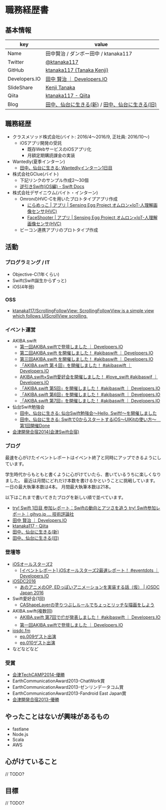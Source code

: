 # 職務経歴書

## 基本情報

|key|value|
|---|-----|
|Name|田中賢治 / ダンボー田中 / ktanaka117|
|Twitter|[@ktanaka117](https://twitter.com/ktanaka117)|
|GitHub|[ktanaka117 \(Tanaka Kenji\)](https://github.com/ktanaka117)|
|Developers.IO|[田中 賢治 ｜ Developers\.IO](http://dev.classmethod.jp/author/tanaka-kenji/)|
|SlideShare|[Kenji Tanaka](http://www.slideshare.net/kenjitanaka58)|
|Qiita|[ktanaka117 \- Qiita](http://qiita.com/ktanaka117)|
|Blog|[田中、仙台に生きる(新)](http://tanakalivesinsendai.hatenablog.com/) / [田中、仙台に生きる(旧)](http://tanakalivesinsendai.blogspot.jp/)|

## 職務経歴

- クラスメソッド株式会社(バイト: 2016/4〜2016/9, 正社員: 2016/10〜)
	- iOSアプリ開発の受託
		- 既存WebサービスのiOSアプリ化
		- 月額定期購読課金の実装
- Wantedly(夏季インターン)
	- [田中、仙台に生きる: Wantedlyインターン1日目](http://tanakalivesinsendai.blogspot.jp/2015/08/wantedly1.html)
- 株式会社GClue(バイト)
	- 下記リンクのサンプル作成2〜30個
	- [逆引きSwift\(iOS編\) \- Swift Docs](https://sites.google.com/a/gclue.jp/swift-docs/ni-yinki100-ios)
- 株式会社デザイニウム(バイト・インターン)
	- OmronのHVC-Cを用いたプロトタイプアプリ作成
		- [にらめっこ \| アプリ \| Sensing Egg Project オムロン×IoT\-人理解画像センサ\(HVC\)](https://plus-sensing.omron.co.jp/egg-project/app/thedesignium2/)
		- [FaceShooter \| アプリ \| Sensing Egg Project オムロン×IoT\-人理解画像センサ\(HVC\)](https://plus-sensing.omron.co.jp/egg-project/app/tanakakenji/)
	- ビーコン連携アプリのプロトタイプ作成

## 活動

### プログラミング / IT

- Objective-C(1年くらい)
- Swift(Swift誕生からずっと)
- iOS(4年弱)

### OSS

- [ktanaka117/ScrollingFollowView: ScrollingFollowView is a simple view which follows UIScrollView scrolling\.](https://github.com/ktanaka117/ScrollingFollowView)

### イベント運営

- AKIBA.swift
	- [第一回AKIBA\.swiftで登壇しました ｜ Developers\.IO](http://dev.classmethod.jp/smartphone/iphone/blending-culture-in-twitter-client-akiba-swift/)
	- [第二回AKIBA\.swift を開催しました！ \#akibaswift ｜ Developers\.IO](http://dev.classmethod.jp/smartphone/akiba-swift2/)
	- [第三回AKIBA\.swift を開催しました！ \#akibaswift ｜ Developers\.IO](http://dev.classmethod.jp/smartphone/akiba-swift3/)
	- [「AKIBA\.swift 第４回」を開催しました！ \#akibaswift ｜ Developers\.IO](http://dev.classmethod.jp/smartphone/akiba-swift4/)
	- [AKIBA\.swift×Swift愛好会を開催しました！ \#love\_swift \#akibaswif ｜ Developers\.IO](http://dev.classmethod.jp/smartphone/iphone/swift-lovexakiba-swift/)
	- [「AKIBA\.swift 第5回」を開催しました！ \#akibaswift ｜ Developers\.IO](http://dev.classmethod.jp/smartphone/akiba-swift-5/)
	- [「AKIBA\.swift 第6回」を開催しました！ \#akibaswift ｜ Developers\.IO](http://dev.classmethod.jp/smartphone/akiba-swift-6/)
	- [「AKIBA\.swift 第7回」を開催しました！ \#akibaswift ｜ Developers\.IO](http://dev.classmethod.jp/smartphone/akiba-swift-7/)
- 仙台Swift勉強会
	- [田中、仙台に生きる: 仙台Swift勉強会〜Hello, Swift\!〜を開催しました](http://tanakalivesinsendai.blogspot.jp/2014/11/swifthello-swift.html)
	- [田中、仙台に生きる: Swiftで0からスタートするiOS〜UIKitの使い方〜　第1回開催Done](http://tanakalivesinsendai.blogspot.jp/2015/05/swift0iosuikit1done.html)
- [会津開発合宿2014(会津Swift合宿)](http://www.thedesignium.com/summer-camp14/)

### ブログ
最速を心がけたイベントレポートはイベント終了と同時にアップできるようにしています。

学生時代からもともと書くように心がけていたら、書いているうちに楽しくなりました。
最近は月間にどれだけ本数を書けるかということに挑戦しています。
一日の最大執筆本数は4本。
月間最大執筆本数は21本。

以下はこれまで書いてきたブログを新しい順で並べています。

- [try\! Swift 1日目 参加レポート：Swiftの動向とアツさを追う try\! Swift参加レポート｜gihyo\.jp … 技術評論社](http://gihyo.jp/news/report/01/try-swift/0001)
- [田中 賢治 ｜ Developers\.IO](http://dev.classmethod.jp/author/tanaka-kenji/)
- [ktanaka117 \- Qiita](http://qiita.com/ktanaka117)
- [田中、仙台に生きる(新)](http://tanakalivesinsendai.hatenablog.com/)
- [田中、仙台に生きる(旧)](http://tanakalivesinsendai.blogspot.jp/)

### 登壇等

- [iOSオールスターズ2](https://eventdots.jp/event/602872)
	- [\[イベントレポート\] iOSオールスターズ2最速レポート！ \#eventdots ｜ Developers\.IO](http://dev.classmethod.jp/smartphone/iphone/event-report-ios-all-stars-2/)
- [iOSDC2016](https://iosdc.jp/2016/)
	- [あのアニメのOP, EDっぽいアニメーションを実装する話（仮） \| iOSDC Japan 2016](https://iosdc.jp/2016/c/node/34)
- Swift愛好会(1回)
	- [CAShapeLayerの塗りつぶしルールでちょっとリッチな描画をしよう](http://www.slideshare.net/kenjitanaka58/ca-shape-layer)
- AKIBA.swift(複数回)
	- [AKIBA\.swift 第7回で📦が発表しました！ \#akibaswift ｜ Developers\.IO](http://dev.classmethod.jp/smartphone/iphone/akiba-swift-7-presentation-by-kt/)
	- [第一回AKIBA\.swiftで登壇しました ｜ Developers\.IO](http://dev.classmethod.jp/smartphone/iphone/blending-culture-in-twitter-client-akiba-swift/)
- [iosdc.fm](http://iosdc.fm/)
	- [ep.009ゲスト出演](http://dev.classmethod.jp/smartphone/iphone/iosdc-fm-guest-attendance/)
	- [ep.010ゲスト出演](http://dev.classmethod.jp/smartphone/iphone/iosdc-fm-guest-attendance-ep-010/)
- などなどなど

### 受賞

- [会津TechCAMP2014-優勝](http://tanakalivesinsendai.blogspot.jp/2014/11/techcamp.html)
- EarthCommunicationAward2013-ChatWork賞
- EarthCommunicationAward2013-ゼンリンデータコム賞
- EarthCommunicationAward2013-Fandroid East Japan賞
- [会津開発合宿2013-優勝](https://www.facebook.com/AizuCamp13)

## やったことはないが興味があるもの

- fastlane
- Node.js
- Scala
- AWS

## 心がけていること

// TODO?

## 目標

// TODO?
